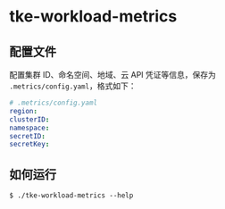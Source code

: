 # tke-workload-metrics

## 配置文件

配置集群 ID、命名空间、地域、云 API 凭证等信息，保存为 `.metrics/config.yaml`，格式如下：

``` yaml
# .metrics/config.yaml
region: 
clusterID: 
namespace:
secretID:
secretKey:
```

## 如何运行

```shell
$ ./tke-workload-metrics --help
```